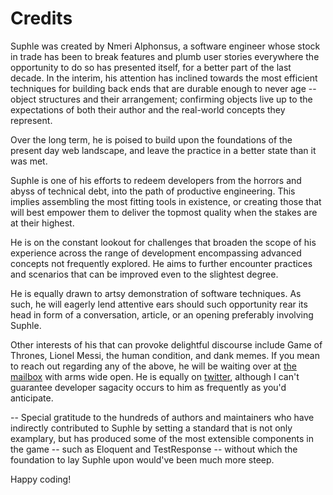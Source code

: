 # Credits

Suphle was created by Nmeri Alphonsus, a software engineer whose stock in trade has been to break features and plumb user stories everywhere the opportunity to do so has presented itself, for a better part of the last decade. In the interim, his attention has inclined towards the most efficient techniques for building back ends that are durable enough to never age -- object structures and their arrangement; confirming objects live up to the expectations of both their author and the real-world concepts they represent.

Over the long term, he is poised to build upon the foundations of the present day web landscape, and leave the practice in a better state than it was met.

Suphle is one of his efforts to redeem developers from the horrors and abyss of technical debt, into the path of productive engineering. This implies assembling the most fitting tools in existence, or creating those that will best empower them to deliver the topmost quality when the stakes are at their highest.

He is on the constant lookout for challenges that broaden the scope of his experience across the range of development encompassing advanced concepts not frequently explored. He aims to further encounter practices and scenarios that can be improved even to the slightest degree.

He is equally drawn to artsy demonstration of software techniques. As such, he will eagerly lend attentive ears should such opportunity rear its head in form of a conversation, article, or an opening preferably involving Suphle.

Other interests of his that can provoke delightful discourse include Game of Thrones, Lionel Messi, the human condition, and dank memes. If you mean to reach out regarding any of the above, he will be waiting over at [the mailbox](mailto:vainglories17@gmail.com) with arms wide open. He is equally on [twitter](https://twitter.com/mmayboy_), although I can't guarantee developer sagacity occurs to him as frequently as you'd anticipate.

--
Special gratitude to the hundreds of authors and maintainers who have indirectly contributed to Suphle by setting a standard that is not only examplary, but has produced some of the most extensible components in the game -- such as Eloquent and TestResponse -- without which the foundation to lay Suphle upon would've been much more steep.

Happy coding!